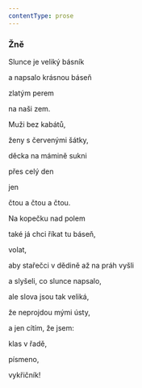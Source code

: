 ```yaml
---
contentType: prose
---
```


### Žně

Slunce je veliký básník

a napsalo krásnou báseň

zlatým perem

na naši zem.

Muži bez kabátů,

ženy s červenými šátky,

děcka na mámině sukni

přes celý den

jen

čtou a čtou a čtou.

Na kopečku nad polem

také já chci říkat tu báseň,

volat,

aby stařečci v dědině až na práh vyšli

a slyšeli, co slunce napsalo,

ale slova jsou tak veliká,

že neprojdou mými ústy,

a jen cítím, že jsem:

klas v řadě,

písmeno,

vykřičník!
